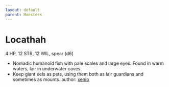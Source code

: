 ```yaml
---
layout: default
parent: Monsters
---
```

# Locathah
4 HP, 12 STR, 12 WIL, spear (d6)
- Nomadic humanoid fish with pale scales and large eyes. Found in warm waters, lair in underwater caves.
- Keep giant eels as pets, using them both as lair guardians and sometimes as mounts.
author: [xenio](https://xenioinabottle.blogspot.com)
